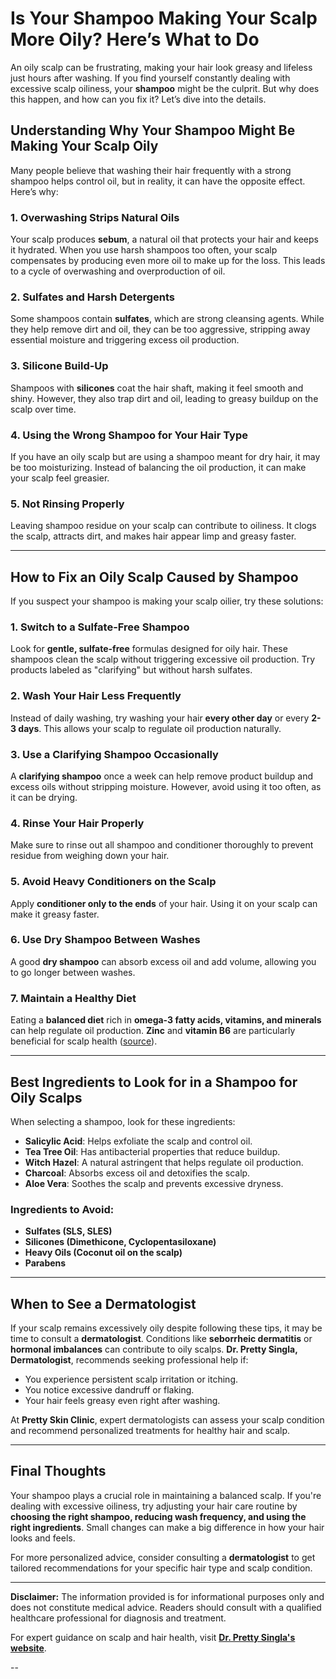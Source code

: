 # Is Your Shampoo Making Your Scalp More Oily? Here’s What to Do

An oily scalp can be frustrating, making your hair look greasy and lifeless just hours after washing. If you find yourself constantly dealing with excessive scalp oiliness, your **shampoo** might be the culprit. But why does this happen, and how can you fix it? Let’s dive into the details.

## **Understanding Why Your Shampoo Might Be Making Your Scalp Oily**

Many people believe that washing their hair frequently with a strong shampoo helps control oil, but in reality, it can have the opposite effect. Here’s why:

### **1. Overwashing Strips Natural Oils**
Your scalp produces **sebum**, a natural oil that protects your hair and keeps it hydrated. When you use harsh shampoos too often, your scalp compensates by producing even more oil to make up for the loss. This leads to a cycle of overwashing and overproduction of oil.

### **2. Sulfates and Harsh Detergents**
Some shampoos contain **sulfates**, which are strong cleansing agents. While they help remove dirt and oil, they can be too aggressive, stripping away essential moisture and triggering excess oil production.

### **3. Silicone Build-Up**
Shampoos with **silicones** coat the hair shaft, making it feel smooth and shiny. However, they also trap dirt and oil, leading to greasy buildup on the scalp over time.

### **4. Using the Wrong Shampoo for Your Hair Type**
If you have an oily scalp but are using a shampoo meant for dry hair, it may be too moisturizing. Instead of balancing the oil production, it can make your scalp feel greasier.

### **5. Not Rinsing Properly**
Leaving shampoo residue on your scalp can contribute to oiliness. It clogs the scalp, attracts dirt, and makes hair appear limp and greasy faster.

---
## **How to Fix an Oily Scalp Caused by Shampoo**

If you suspect your shampoo is making your scalp oilier, try these solutions:

### **1. Switch to a Sulfate-Free Shampoo**
Look for **gentle, sulfate-free** formulas designed for oily hair. These shampoos clean the scalp without triggering excessive oil production. Try products labeled as "clarifying" but without harsh sulfates.

### **2. Wash Your Hair Less Frequently**
Instead of daily washing, try washing your hair **every other day** or every **2-3 days**. This allows your scalp to regulate oil production naturally.

### **3. Use a Clarifying Shampoo Occasionally**
A **clarifying shampoo** once a week can help remove product buildup and excess oils without stripping moisture. However, avoid using it too often, as it can be drying.

### **4. Rinse Your Hair Properly**
Make sure to rinse out all shampoo and conditioner thoroughly to prevent residue from weighing down your hair.

### **5. Avoid Heavy Conditioners on the Scalp**
Apply **conditioner only to the ends** of your hair. Using it on your scalp can make it greasy faster.

### **6. Use Dry Shampoo Between Washes**
A good **dry shampoo** can absorb excess oil and add volume, allowing you to go longer between washes.

### **7. Maintain a Healthy Diet**
Eating a **balanced diet** rich in **omega-3 fatty acids, vitamins, and minerals** can help regulate oil production. **Zinc** and **vitamin B6** are particularly beneficial for scalp health ([source](https://www.healthline.com/)).

---
## **Best Ingredients to Look for in a Shampoo for Oily Scalps**
When selecting a shampoo, look for these ingredients:

- **Salicylic Acid**: Helps exfoliate the scalp and control oil.
- **Tea Tree Oil**: Has antibacterial properties that reduce buildup.
- **Witch Hazel**: A natural astringent that helps regulate oil production.
- **Charcoal**: Absorbs excess oil and detoxifies the scalp.
- **Aloe Vera**: Soothes the scalp and prevents excessive dryness.

### **Ingredients to Avoid:**
- **Sulfates (SLS, SLES)**
- **Silicones (Dimethicone, Cyclopentasiloxane)**
- **Heavy Oils (Coconut oil on the scalp)**
- **Parabens**

---
## **When to See a Dermatologist**

If your scalp remains excessively oily despite following these tips, it may be time to consult a **dermatologist**. Conditions like **seborrheic dermatitis** or **hormonal imbalances** can contribute to oily scalps. **Dr. Pretty Singla, Dermatologist**, recommends seeking professional help if:

- You experience persistent scalp irritation or itching.
- You notice excessive dandruff or flaking.
- Your hair feels greasy even right after washing.

At **Pretty Skin Clinic**, expert dermatologists can assess your scalp condition and recommend personalized treatments for healthy hair and scalp.

---
## **Final Thoughts**

Your shampoo plays a crucial role in maintaining a balanced scalp. If you're dealing with excessive oiliness, try adjusting your hair care routine by **choosing the right shampoo, reducing wash frequency, and using the right ingredients**. Small changes can make a big difference in how your hair looks and feels.

For more personalized advice, consider consulting a **dermatologist** to get tailored recommendations for your specific hair type and scalp condition.

---

**Disclaimer:** The information provided is for informational purposes only and does not constitute medical advice. Readers should consult with a qualified healthcare professional for diagnosis and treatment.

For expert guidance on scalp and hair health, visit **[Dr. Pretty Singla's website](https://prettyskin.in)**.


--